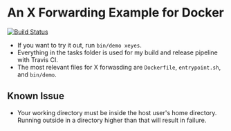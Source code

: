 # An X Forwarding Example for Docker
[![Build Status](https://travis-ci.org/justin-vanwinkle/Docker-XForward-Example.svg?branch=master)](https://travis-ci.org/justin-vanwinkle/Docker-XForward-Example)

* If you want to try it out, run `bin/demo xeyes`.
* Everything in the tasks folder is used for my build and release pipeline with Travis CI.
* The most relevant files for X forwasding are `Dockerfile`, `entrypoint.sh`, and `bin/demo`.

## Known Issue

- Your working directory must be inside the host user's home directory.  Running outside in a directory higher than that will result in failure.
